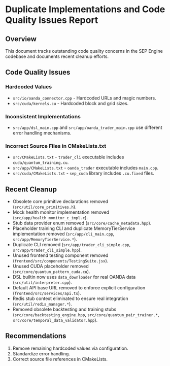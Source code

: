 # Duplicate Implementations and Code Quality Issues Report

## Overview
This document tracks outstanding code quality concerns in the SEP Engine codebase and documents recent cleanup efforts.

## Code Quality Issues

### Hardcoded Values
- `src/io/oanda_connector.cpp` - Hardcoded URLs and magic numbers.
- `src/cuda/kernels.cu` - Hardcoded block and grid sizes.

### Inconsistent Implementations
- `src/app/dsl_main.cpp` and `src/app/oanda_trader_main.cpp` use different error handling mechanisms.

### Incorrect Source Files in CMakeLists.txt
- `src/CMakeLists.txt` - `trader_cli` executable includes `cuda/quantum_training.cu`.
- `src/app/CMakeLists.txt` - `oanda_trader` executable includes `main.cpp`.
- `src/cuda/CMakeLists.txt` - `sep_cuda` library includes `.cu.fixed` files.

## Recent Cleanup
- Obsolete core primitive declarations removed (`src/util/core_primitives.h`).
- Mock health monitor implementation removed (`src/app/health_monitor_c_impl.c`).
- Stub data provider enum removed (`src/core/cache_metadata.hpp`).
- Placeholder training CLI and duplicate MemoryTierService implementation removed (`src/app/cli_main.cpp`, `src/app/MemoryTierService.*`).
- Duplicate CLI removed (`src/app/trader_cli_simple.cpp`, `src/app/trader_cli_simple.hpp`).
- Unused frontend testing component removed (`frontend/src/components/TestingSuite.jsx`).
- Unused CUDA placeholder removed (`src/core/quantum_pattern_cuda.cu`).
- DSL builtin now uses `data_downloader` for real OANDA data (`src/util/interpreter.cpp`).
- Default API base URL removed to enforce explicit configuration (`frontend/src/services/api.ts`).
- Redis stub context eliminated to ensure real integration (`src/util/redis_manager.*`).
- Removed obsolete backtesting and training stubs (`src/core/backtesting_engine.hpp`, `src/core/quantum_pair_trainer.*`, `src/core/temporal_data_validator.hpp`).

## Recommendations
1. Remove remaining hardcoded values via configuration.
2. Standardize error handling.
3. Correct source file references in CMakeLists.

